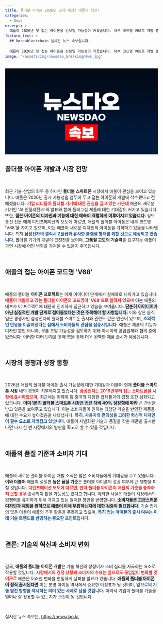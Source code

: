 ```yaml
---
title: 폴더블 아이폰 2026년 공개 예정! 애플의 혁신!
categories:
  - News
excerpt: >
  애플이 2026년 첫 접는 아이폰을 선보일 가능성이 커졌습니다. 내부 코드명 V68로 개발 중인 이 혁신적인 기기는 삼성의 갤럭시 Z플립과 유사한 디자인을 채택하고, 주름 없는 화면 기술도 포함될 전망입니다.
feature_text: >
  ## koreablockchain 실시간 뉴스 속보입니다.

  애플이 2026년 첫 접는 아이폰을 선보일 가능성이 커졌습니다. 내부 코드명 V68로 개발 중인 이 혁신적인 기기는 삼성의 갤럭시 Z플립과 유사한 디자인을 채택하고, 주름 없는 화면 기술도 포함될 전망입니다.
image: '/assets/img/newsdao_breakingnews.jpg'
---
```


<p><img src="/assets/img/newsdao_breakingnews.jpg" alt="koreablockchain 속보" /></p>

<h2 data-ke-size="size26">폴더블 아이폰 개발과 시장 전망</h2>

<p data-ke-size="size16">&nbsp;</p>

<p data-ke-size="size16">최근 기술 산업의 화두 중 하나인 <b>폴더블 스마트폰</b> 시장에서 애플이 관심을 보이고 있습니다. 애플은 2026년 출시 가능성을 염두에 두고 접는 아이폰의 개발에 착수했다고 전해졌습니다. <b><span style="color: #ee2323;">기업 리더들이 폴더블 기기에 대한 관심을 끌고 있는 가운데</span></b> 애플의 새로운 기기인 'AI 인텔리전스'의 발표와 함께 플래그십 제품에 대한 기대감이 커지고 있습니다. 또한, <b><span style="background-color: #21538527;">접는 아이폰의 디자인과 기능에 대한 예측이 격렬하게 이루어지고 있습니다.</span></b> 정보 통신 전문 매체 디인포메이션의 보도에 따르면, 애플의 폴더블 아이폰은 내부 코드명 'V68'을 가지고 있으며, 이는 애플이 새로운 디자인의 아이폰을 기획하고 있음을 나타냅니다. 특히 <b><span style="color: #1a5490;">삼성전자의 갤럭시 Z플립과 유사한 클램셸 형태를 취할 것으로 예상되고 있습니다.</span></b> 폴더블 기기의 개발이 급진전을 보이며, <b>고품질 고도의 기술력</b>을 요구하는 애플이 과연 시장에 어떤 변화를 가져올 수 있을지 주목됩니다.</p>

<p data-ke-size="size16">&nbsp;</p>

<h2 data-ke-size="size26">애플의 접는 아이폰 코드명 'V68'</h2>

<p data-ke-size="size16">&nbsp;</p>

<p data-ke-size="size16">애플의 폴더블 <b>아이폰 프로젝트</b>는 이제 아이디어 단계에서 실체화로 나아가고 있습니다. <b><span style="color: #ee2323;">애플이 개발하고 있는 폴더블 아이폰의 코드명이 'V68'으로 알려져 있으며</span></b> 이는 애플의 내부가 이 프로젝트에 대단히 진지하게 접근하고 있음을 보여줍니다. <b><span style="background-color: #21538527;">단순히 아이디어가 아닌 실질적인 개발 단계로 접어들었다는 것은 주목해야 할 사항입니다.</span></b> 이와 같은 움직임은 경쟁사인 삼성전자의 폴더블 스마트폰 출시와 관련도 깊은 연관이 있으며, <b><span style="color: #1a5490;">호의적인 반응을 이끌어냈다는 점에서 소비자들의 관심을 집중시킵니다.</span></b> 애플은 제품의 기능과 디자인 뿐만 아니라, 부품 조달 가능성을 검토하기 위해 아시아의 공급업체와 협의 중에 있습니다. 이러한 여러 단계를 통해 앱을 통해 더욱 완벽한 제품 출시가 예상됩니다.</p>

<p data-ke-size="size16">&nbsp;</p>

<h2 data-ke-size="size26">시장의 경쟁과 성장 동향</h2>

<p data-ke-size="size16">&nbsp;</p>

<p data-ke-size="size16">2026년 애플의 폴더블 아이폰 출시 가능성에 대한 기대감과 더불어 현재 <b>폴더블 스마트폰 시장</b> 내의 경쟁이 치열해지고 있습니다. <b><span style="color: #ee2323;">삼성전자는 2019년부터 접는 스마트폰을 시장에 출시하였으며,</span></b> 최근에는 화웨이 등 중국의 다양한 업체들과의 경쟁 또한 심화되고 있습니다. <b><span style="background-color: #21538527;">이미 1분기 폴더블 스마트폰 시장은 전년 대비 49% 성장함에 따라</span></b> 큰 관심을 받고 있음을 보여주고 있습니다. 이는 소비자들이 원하는 최첨단 기술을 반영한 제품들에 대한 수요가 높아졌음을 나타냅니다. <b><span style="color: #1a5490;">특히, 사용자의 편의성을 고려한 혁신적 디자인이 필수 요소로 자리잡고 있습니다.</span></b> 애플이 차별화된 기술과 품질을 갖춘 제품을 출시한다면 다시 한 번 시장에서의 발판을 확고히 할 수 있을 것입니다.</p>

<p data-ke-size="size16">&nbsp;</p>

<h2 data-ke-size="size26">애플의 품질 기준과 소비자 기대</h2>

<p data-ke-size="size16">&nbsp;</p>

<p data-ke-size="size16">애플의 새로운 폴더블 아이폰 개발 소식은 많은 소비자들에게 기대감을 주고 있습니다. <b>이와 더불어</b> 애플이 설정한 <b>높은 품질 기준</b>은 폴더블 아이폰의 성공 여부에 큰 영향을 미칠 것입니다. <b><span style="color: #ee2323;">디인포메이션 보도에 따르면, 만약 폴더블 아이폰이 애플의 기준을 충족하지 못할 경우</span></b> 출시되지 않을 가능성도 있다고 합니다. 이러한 사실은 애플이 시장에서의 경쟁력을 유지하기 위해 가지고 있는 철저한 장인을 반영합니다. <b><span style="background-color: #21538527;">소비자들은 고급스러운 디자인과 체험을 원하므로 애플이 이에 부합하는지에 대한 검증이 필요합니다.</span></b> 기술 업계의 많은 이들이 애플의 추후 활동을 주목하고 있으며, <b><span style="color: #1a5490;">특히 접는 아이폰의 출시 여부는 미래 기술 트렌드를 반영하는 중요한 포인트입니다.</span></b></p>

<p data-ke-size="size16">&nbsp;</p>

<h2 data-ke-size="size26">결론: 기술의 혁신과 소비자 변화</h2>

<p data-ke-size="size16">&nbsp;</p>

<p data-ke-size="size16">결국, <b>애플의 폴더블 아이폰 개발</b>은 기술 혁신의 상징이자 소비 심리를 자극하는 요소로 작용할 것입니다. <b><span style="color: #ee2323;">시장에서의 경쟁 상황과 소비자의 수요는 앞으로도 끊임없이 변화할 것이므로</span></b> 애플은 이러한 변화를 면밀하게 살펴볼 필요가 있습니다. <b><span style="background-color: #21538527;">애플의 폴더블 아이폰이 정식 출시된다면</span></b> 이는 분명 아이폰 역사에서 중요한 이정표가 될 것이며, <b><span style="color: #1a5490;">앞으로의 기술 발전 방향을 제시하는 의미 있는 사례로 남을 것입니다.</span></b> 따라서 기업이 폴더블 기술을 얼마나 잘 활용할 수 있는지가 관건이 될 것입니다.</p>

<p data-ke-size="size16">&nbsp;</p>
실시간 뉴스 속보는, <a href="https://newsdao.kr" rel="dofollow">https://newsdao.kr</a>


